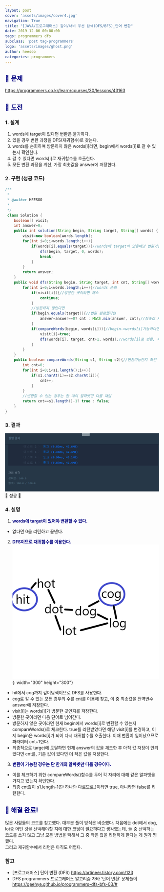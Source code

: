 ```yaml
---
layout: post
cover: 'assets/images/cover4.jpg'
navigation: True
title: "[JAVA/프로그래머스] 깊이/너비 우선 탐색(DFS/BFS)_단어 변환"
date: 2019-12-06 00:00:00
tags: programmers dfs
subclass: 'post tag-programmers'
logo: 'assets/images/ghost.png'
author: heesoo
categories: programmers
---
```

## <span style="color:navy">👀 문제</span>
<https://programmers.co.kr/learn/courses/30/lessons/43163>

## <span style="color:navy">👊 도전</span>

### 1. 설계
1. words에 target이 없다면 변환은 불가하다.
2. 있을 경우 변환 과정을 DFS(재귀함수)로 찾는다.
3. words를 순회하며 방문하지 않은 words[i]라면, begin에서 words[i]로 갈 수 있는지 확인한다.
4. 갈 수 있다면 words[i]로 재귀함수를 호출한다.
5. 모든 변환 과정을 계산, 가장 최솟값을 answer에 저장한다.


### 2. 구현 (성공 코드)
```java
/**
 *
 * @author HEESOO
 *
 */
 class Solution {
    boolean[] visit;
    int answer=0;
    public int solution(String begin, String target, String[] words) {
        visit=new boolean[words.length];
        for(int i=0;i<words.length;i++){
            if(words[i].equals(target)){//words에 target이 있을때만 변환가능
                dfs(begin, target, 0, words);
                break;
            }
        }
        return answer;
    }
    public void dfs(String begin, String target, int cnt, String[] words){
        for(int i=0;i<words.length;i++){//words 순회
            if(visit[i]){//방문한 곳이라면 패스
                continue;
            }
            //방문하지 않았다면
            if(begin.equals(target)){//변환 완료했다면
                answer=answer==0? cnt : Math.min(answer, cnt);//최솟값 저장
            }
            if(compareWords(begin, words[i])){//begin->words[i]가능하다면
                visit[i]=true;
                dfs(words[i], target, cnt+1, words);//words[i]로 변환, 재귀호출
            }
        }
    }
    public boolean compareWords(String s1, String s2){//변환가능한지 확인
        int cnt=0;
        for(int i=0;i<s1.length();i++){
            if(s1.charAt(i)==s2.charAt(i)){
                cnt++;
            }
        }
        //변환할 수 있는 경우는 한 개의 알파벳만 다를 때임
        return cnt==s1.length()-1? true : false;
    }
}
```

### 3. 결과
![실행결과](./assets/images/191206_1.PNG)
🤟 성공 🤟

### 4. 설명
1. **<span style="color:navy">words에 target이 있어야 변환할 수 있다.</span>**
- 없다면 0을 리턴하고 끝낸다.
2. **<span style="color:navy">DFS이므로 재귀함수를 이용한다.</span>**  
![실행결과](./assets/images/191206_2.PNG){: width="300" height="300"}
- hit에서 cog까지 깊이탐색이므로 DFS를 사용한다.
- cog로 갈 수 있는 모든 경우의 수를 cnt를 이용해 찾고, 이 중 최솟값을 전역변수 answer에 저장한다.
- visit[i]는 words[i]가 방문한 곳인지를 저장한다.
- 방문한 곳이라면 다음 단어로 넘어간다.
- 방문하지 않은 곳이라면 현재 begin에서 words[i]로 변환할 수 있는지 compareWords()로 체크한다. true를 리턴받았다면 해당 visit[i]를 변경하고, 이제 begin은 words[i]가 되어 다시 재귀함수를 호출한다. 이때 변환이 일어났으므로 파라미터 cnt+1한다.
- 최종적으로 target에 도달하면 현재 answer의 값을 체크한 후 아직 값 저장이 안되었다면 cnt를, 기존 값이 있다면 더 작은 값을 저장한다.
3. **<span style="color:navy">변환이 가능한 경우는 단 한개의 알파벳만 다를 경우이다.</span>**
- 이를 체크하기 위한 compareWords()함수를 두어 각 자리에 대해 같은 알파벳을 가지고 있는지 확인한다.
- 최종 cnt값이 s1.length-1(단 하나만 다르므로.)이라면 true, 아니라면 false를 리턴한다.

## <span style="color:navy">👏 해결 완료!</span>
많은 사람들의 코드를 참고했다. 대부분 풀이 방식은 비슷했다. 처음에는 dot에서 dog, lot중 어떤 것을 선택해야할 지에 대한 코딩이 필요하다고 생각했는데, 둘 중 선택하는 코드를 쓰지 않고 그냥 모든 방법을 택해서 그 중 작은 값을 리턴하게 한다는 게 뭔가 띵했다.  
그리고 재귀함수에서 리턴은 아직도 어렵다.

### 참고
- [프로그래머스] 단어 변환 (DFS) <https://artineer.tistory.com/123>
- DFS programmers 프로그래머스 알고리즘 자바 ‘단어 변환’ 문제풀이 <https://geehye.github.io/programmers-dfs-bfs-03/#>
